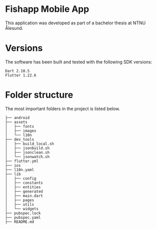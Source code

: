 # Fishapp Mobile App
This application was developed as part of a bachelor thesis at NTNU Ålesund.

# Versions
The software has been built and tested with the following SDK versions:
```
Dart 2.10.5
Flutter 1.22.6
```
# Folder structure
The most important folders in the project is listed below.

```
├── android
├── assets
│   ├── fonts
│   ├── images
│   └── l10n
├── dev_tools
│   ├── build_local.sh
│   ├── jsonbuild.sh
│   ├── jsonclean.sh
│   └── jsonwatch.sh
├── flutter.yml
├── ios
├── l10n.yaml
├── lib
│   ├── config
│   ├── constants
│   ├── entities
│   ├── generated
│   ├── main.dart
│   ├── pages
│   ├── utils
│   └── widgets
├── pubspec.lock
├── pubspec.yaml
├── README.md
```
